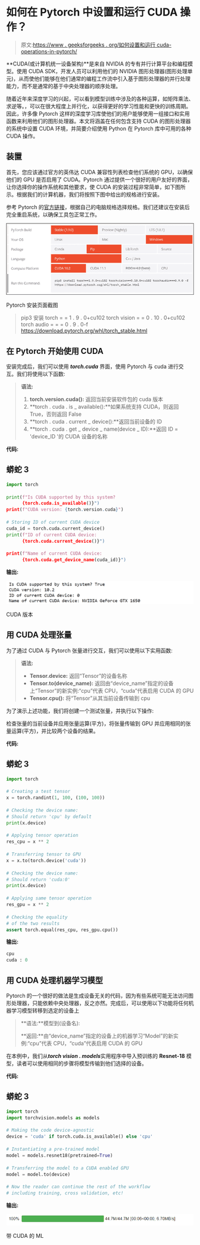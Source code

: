 # 如何在 Pytorch 中设置和运行 CUDA 操作？

> 原文:[https://www . geeksforgeeks . org/如何设置和运行 cuda-operations-in-pytorch/](https://www.geeksforgeeks.org/how-to-set-up-and-run-cuda-operations-in-pytorch/)

**CUDA(或计算机统一设备架构)**是来自 NVIDIA 的专有并行计算平台和编程模型。使用 CUDA SDK，开发人员可以利用他们的 NVIDIA 图形处理器(图形处理单元)，从而使他们能够在他们通常的编程工作流中引入基于图形处理器的并行处理能力，而不是通常的基于中央处理器的顺序处理。

随着近年来深度学习的兴起，可以看到模型训练中涉及的各种运算，如矩阵乘法、求逆等。，可以在很大程度上并行化，以获得更好的学习性能和更快的训练周期。因此，许多像 Pytorch 这样的深度学习库使他们的用户能够使用一组接口和实用函数来利用他们的图形处理器。本文将涵盖在任何包含支持 CUDA 的图形处理器的系统中设置 CUDA 环境，并简要介绍使用 Python 在 Pytorch 库中可用的各种 CUDA 操作。

## 装置

首先，您应该通过官方的英伟达 CUDA 兼容性列表检查他们系统的 GPU，以确保他们的 GPU 是否启用了 CUDA。Pytorch 通过提供一个很好的用户友好的界面，让你选择你的操作系统和其他要求，使 CUDA 的安装过程非常简单，如下图所示。根据我们的计算机器，我们将按照下图中给出的规格进行安装。

参考 Pytorch 的[官方链接](https://pytorch.org/get-started/locally/)，根据自己的电脑规格选择规格。我们还建议在安装后完全重启系统，以确保工具包正常工作。

![](img/6676d2c5fd0aa9db6719e8d9b72d5533.png)

Pytorch 安装页面截图

> pip3 安装 torch = = 1 . 9 . 0+cu102 torch vision = = 0 . 10 . 0+cu102 torch audio = = = 0 . 9 . 0-f https://download.pytorch.org/whl/torch_stable.html

## 在 Pytorch 开始使用 CUDA

安装完成后，我们可以使用 ***torch.cuda*** 界面，使用 Pytorch 与 cuda 进行交互。我们将使用以下函数:

> **语法:**
> 
> 1.  **torch.version.cuda():** 返回当前安装软件包的 cuda 版本
> 2.  **torch . cuda . is _ available():**如果系统支持 CUDA，则返回 True，否则返回 False
> 3.  **torch . cuda . current _ device():**返回当前设备的 ID
> 4.  **torch . cuda . get _ device _ name(device _ ID):**返回 ID = 'device_ID '的 CUDA 设备的名称

**代码:**

## 蟒蛇 3

```py
import torch

print(f"Is CUDA supported by this system? 
      {torch.cuda.is_available()}")
print(f"CUDA version: {torch.version.cuda}")

# Storing ID of current CUDA device
cuda_id = torch.cuda.current_device()
print(f"ID of current CUDA device:
      {torch.cuda.current_device()}")

print(f"Name of current CUDA device:
      {torch.cuda.get_device_name(cuda_id)}")
```

**输出:**

![](img/eb406c7e7b933f10d3aef1e8b1716135.png)

CUDA 版本

## 用 CUDA 处理张量

为了通过 CUDA 与 Pytorch 张量进行交互，我们可以使用以下实用函数:

> **语法:**
> 
> *   **Tensor.device:** 返回“Tensor”的设备名称
> *   **Tensor.to(device_name):** 返回由“device_name”指定的设备上“Tensor”的新实例:“cpu”代表 CPU，“cuda”代表启用 CUDA 的 GPU
> *   **Tensor.cpu():** 将“Tensor”从其当前设备传输到 cpu

为了演示上述功能，我们将创建一个测试张量，并执行以下操作:

检查张量的当前设备并应用张量运算(平方)，将张量传输到 GPU 并应用相同的张量运算(平方)，并比较两个设备的结果。

**代码:**

## 蟒蛇 3

```py
import torch

# Creating a test tensor
x = torch.randint(1, 100, (100, 100))

# Checking the device name:
# Should return 'cpu' by default
print(x.device)

# Applying tensor operation
res_cpu = x ** 2

# Transferring tensor to GPU
x = x.to(torch.device('cuda'))

# Checking the device name:
# Should return 'cuda:0'
print(x.device)

# Applying same tensor operation
res_gpu = x ** 2

# Checking the equality
# of the two results
assert torch.equal(res_cpu, res_gpu.cpu())
```

**输出:**

```py
cpu
cuda : 0
```

## 用 CUDA 处理机器学习模型

Pytorch 的一个很好的做法是生成设备无关的代码，因为有些系统可能无法访问图形处理器，只能依赖中央处理器，反之亦然。完成后，可以使用以下功能将任何机器学习模型转移到选定的设备上

> **语法:**模型到(设备名):
> 
> **返回:**由“device_name”指定的设备上的机器学习“Model”的新实例:“cpu”代表 CPU，“cuda”代表启用 CUDA 的 GPU

在本例中，我们从***torch vision . models***实用程序中导入预训练的 **Resnet-18** 模型，读者可以使用相同的步骤将模型传输到他们选择的设备。

**代码:**

## 蟒蛇 3

```py
import torch
import torchvision.models as models

# Making the code device-agnostic
device = 'cuda' if torch.cuda.is_available() else 'cpu'

# Instantiating a pre-trained model
model = models.resnet18(pretrained=True)

# Transferring the model to a CUDA enabled GPU
model = model.to(device)

# Now the reader can continue the rest of the workflow
# including training, cross validation, etc!
```

**输出:**

![](img/f123dba442dcd05d656f943e754b74a1.png)

带 CUDA 的 ML